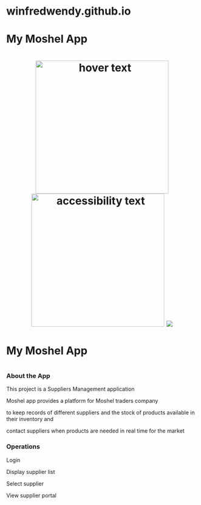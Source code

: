 # winfredwendy.github.io
<h1>My Moshel App<h1>
  <p align="center">
  <img src="[your_relative_path_here]" width="350" title="hover text">
  <img src="your_relative_path_here_number_2_large_name" width="350" alt="accessibility text">
    <img src="(https://th.bing.com/th/id/OIP.jcdRSWz-6fxrtd1d73fAvQHaEh?pid=ImgDet&rs=1)](https://th.bing.com/th/id/OIP.jcdRSWz-6fxrtd1d73fAvQHaEh?pid=ImgDet&rs=1)">
</p>
<html>
  <h1>My Moshel App<h1>
  <h3>About the App</h3>
  <p>This project is a Suppliers Management application</p>
  <p>Moshel app provides a platform for Moshel traders company </p>
  <p>to keep records of different suppliers and the stock of products available in their inventory and </p>
  <p>contact suppliers when products are needed in real time for the market</p>
  
  <h3>Operations</h3>
  <p>Login</p>
  <p>Display supplier list</p>
  <p>Select supplier</p>
  <p>View supplier portal</p>
  <p></p>
  </html>
